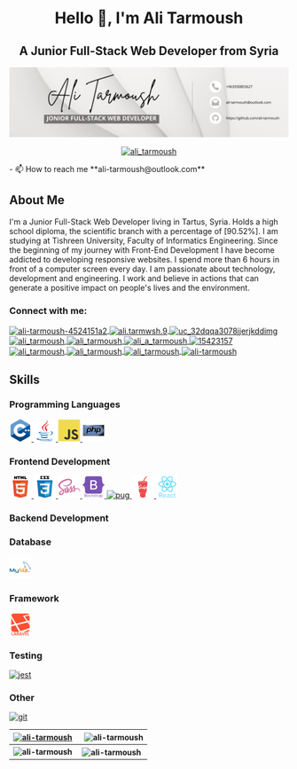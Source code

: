 <h1 align="center">Hello 👋, I'm Ali Tarmoush</h1><h2 align="center">A Junior Full-Stack Web Developer from Syria</h2><p align="center"><img alt="ali-tarmoush"src="ali-tarmoush.png"></p><p align="center"><a href="https://twitter.com/ali_tarmoush"target="blank"><img alt="ali_tarmoush"src="https://img.shields.io/twitter/follow/ali_tarmoush?logo=twitter&style=for-the-badge"></a></p>
- 📫 How to reach me **ali-tarmoush@outlook.com**
<h2>About Me</h2><p align="left">I'm a Junior Full-Stack Web Developer living in Tartus, Syria. Holds a high school diploma, the scientific branch with a percentage of [90.52%]. I am studying at Tishreen University, Faculty of Informatics Engineering. Since the beginning of my journey with Front-End Development I have become addicted to developing responsive websites. I spend more than 6 hours in front of a computer screen every day. I am passionate about technology, development and engineering. I work and believe in actions that can generate a positive impact on people's lives and the environment.</p><h3 align="left">Connect with me:</h3><p align="left"><a href="https://linkedin.com/in/ali-tarmoush-4524151a2"target="_blank"><img alt="ali-tarmoush-4524151a2"src="https://raw.githubusercontent.com/rahuldkjain/github-profile-readme-generator/master/src/images/icons/Social/linked-in-alt.svg"height="30"width="40"align="center"> </a><a href="https://fb.com/ali.tarmwsh.9"target="_blank"><img alt="ali.tarmwsh.9"src="https://raw.githubusercontent.com/rahuldkjain/github-profile-readme-generator/master/src/images/icons/Social/facebook.svg"height="30"width="40"align="center"> </a><a href="https://www.youtube.com/channel/UC_32dqqA3078JjERjKDdImg"target="_blank"><img alt="uc_32dqqa3078jjerjkddimg"src="https://raw.githubusercontent.com/rahuldkjain/github-profile-readme-generator/master/src/images/icons/Social/youtube.svg"height="30"width="40"align="center"> </a><a href="https://dev.to/ali_tarmoush"target="_blank"><img alt="ali_tarmoush"src="https://raw.githubusercontent.com/rahuldkjain/github-profile-readme-generator/master/src/images/icons/Social/devto.svg"height="30"width="40"align="center"> </a><a href="https://twitter.com/ali_tarmoush"target="_blank"><img alt="ali_tarmoush"src="https://raw.githubusercontent.com/rahuldkjain/github-profile-readme-generator/master/src/images/icons/Social/twitter.svg"height="30"width="40"align="center"> </a><a href="https://instagram.com/ali_a_tarmoush"target="_blank"><img alt="ali_a_tarmoush"src="https://raw.githubusercontent.com/rahuldkjain/github-profile-readme-generator/master/src/images/icons/Social/instagram.svg"height="30"width="40"align="center"> </a><a href="https://stackoverflow.com/users/15423157"target="_blank"><img alt="15423157"src="https://raw.githubusercontent.com/rahuldkjain/github-profile-readme-generator/master/src/images/icons/Social/stack-overflow.svg"height="30"width="40"align="center"> </a><a href="https://codeforces.com/profile/ali_tarmoush"target="_blank"><img alt="ali_tarmoush"src="https://raw.githubusercontent.com/rahuldkjain/github-profile-readme-generator/master/src/images/icons/Social/codeforces.svg"height="30"width="40"align="center"> </a><a href="https://www.codechef.com/users/ali_tarmoush"target="blank"><img alt="ali_tarmoush"src="https://cdn.jsdelivr.net/npm/simple-icons@3.1.0/icons/codechef.svg"height="30"width="40"align="center"> </a><a href="https://www.hackerrank.com/ali_tarmoush"target="_blank"><img alt="ali_tarmoush"src="https://raw.githubusercontent.com/rahuldkjain/github-profile-readme-generator/master/src/images/icons/Social/hackerrank.svg"height="30"width="40"align="center"> </a><a href="https://www.topcoder.com/members/ali-tarmoush"target="_blank"><img alt="ali-tarmoush"src="https://raw.githubusercontent.com/rahuldkjain/github-profile-readme-generator/master/src/images/icons/Social/topcoder.svg"height="30"width="40"align="center"></a></p><h2>Skills</h2><h3>Programming Languages</h3><p align="left"><a href="https://www.w3schools.com/cpp/"target="_blank"rel="noreferrer"><img alt="cplusplus"src="https://raw.githubusercontent.com/devicons/devicon/master/icons/cplusplus/cplusplus-original.svg"height="40"width="40"> </a><a href="https://www.java.com"target="_blank"rel="noreferrer"><img alt="java"src="https://raw.githubusercontent.com/devicons/devicon/master/icons/java/java-original.svg"height="40"width="40"> </a><a href="https://developer.mozilla.org/en-US/docs/Web/JavaScript"target="_blank"rel="noreferrer"><img alt="javascript"src="https://raw.githubusercontent.com/devicons/devicon/master/icons/javascript/javascript-original.svg"height="40"width="40"> </a><a href="https://www.php.net"target="_blank"rel="noreferrer"><img alt="php"src="https://raw.githubusercontent.com/devicons/devicon/master/icons/php/php-original.svg"height="40"width="40"></a></p><h3>Frontend Development</h3><p align="left"><a href="https://www.w3.org/html/"target="_blank"rel="noreferrer"><img alt="html5"src="https://raw.githubusercontent.com/devicons/devicon/master/icons/html5/html5-original-wordmark.svg"height="40"width="40"> </a><a href="https://www.w3schools.com/css/"target="_blank"rel="noreferrer"><img alt="css3"src="https://raw.githubusercontent.com/devicons/devicon/master/icons/css3/css3-original-wordmark.svg"height="40"width="40"> </a><a href="https://sass-lang.com"target="_blank"rel="noreferrer"><img alt="sass"src="https://raw.githubusercontent.com/devicons/devicon/master/icons/sass/sass-original.svg"height="40"width="40"> </a><a href="https://getbootstrap.com"target="_blank"rel="noreferrer"><img alt="bootstrap"src="https://raw.githubusercontent.com/devicons/devicon/master/icons/bootstrap/bootstrap-plain-wordmark.svg"height="40"width="40"> </a><a href="https://pugjs.org"target="_blank"rel="noreferrer"><img alt="pug"src="https://cdn.worldvectorlogo.com/logos/pug.svg"height="40"width="40"> </a><a href="https://gulpjs.com"target="_blank"rel="noreferrer"><img alt="gulp"src="https://raw.githubusercontent.com/devicons/devicon/master/icons/gulp/gulp-plain.svg"height="40"width="40"> </a><a href="https://reactjs.org/"target="_blank"rel="noreferrer"><img alt="react"src="https://raw.githubusercontent.com/devicons/devicon/master/icons/react/react-original-wordmark.svg"height="40"width="40"></a></p><h3 align="left">Backend Development</h3><h3 align="left">Database</h3><p align="left"><a href="https://www.mysql.com/"target="_blank"rel="noreferrer"><img alt="mysql"src="https://raw.githubusercontent.com/devicons/devicon/master/icons/mysql/mysql-original-wordmark.svg"height="40"width="40"></a></p><h3 align="left">Framework</h3><p align="left"><a href="https://laravel.com/"target="_blank"rel="noreferrer"><img alt="laravel"src="https://raw.githubusercontent.com/devicons/devicon/master/icons/laravel/laravel-plain-wordmark.svg"height="40"width="40"></a></p><h3 align="left">Testing</h3><a href="https://jestjs.io"target="_blank"rel="noreferrer"><img alt="jest"src="https://www.vectorlogo.zone/logos/jestjsio/jestjsio-icon.svg"height="40"width="40"></a><h3 align="left">Other</h3><p align="left"><a href="https://git-scm.com/"target="_blank"rel="noreferrer"><img alt="git"src="https://www.vectorlogo.zone/logos/git-scm/git-scm-icon.svg"height="40"width="40"></a></p><table align="center"><tr><th><a href="https://github.com/ryo-ma/github-profile-trophy"><img alt="ali-tarmoush"src="https://github-profile-trophy.vercel.app/?username=ali-tarmoush"></a></th><th>  <img alt="ali-tarmoush"src="https://github-readme-stats.vercel.app/api?username=ali-tarmoush&show_icons=true&locale=en"align="center"></th></tr><tr><th><img alt="ali-tarmoush"src="https://github-readme-stats.vercel.app/api/top-langs?username=ali-tarmoush&show_icons=true&locale=en&layout=compact"align="left"></th><th><img alt="ali-tarmoush"src="https://github-readme-streak-stats.herokuapp.com/?user=ali-tarmoush&"align="center"></th></tr></table>

